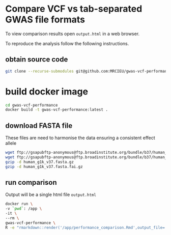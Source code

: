 # Compare VCF vs tab-separated GWAS file formats

To view comparison results open ```output.html``` in a web browser.

To reproduce the analysis follow the following instructions.

## obtain source code

```sh
git clone --recurse-submodules git@github.com:MRCIEU/gwas-vcf-performance.git
```

# build docker image

```sh
cd gwas-vcf-performance
docker build -t gwas-vcf-performance:latest .
```

## download FASTA file

These files are need to harmonise the data ensuring a consistent effect allele

```sh
wget ftp://gsapubftp-anonymous@ftp.broadinstitute.org/bundle/b37/human_g1k_v37.fasta.gz
wget ftp://gsapubftp-anonymous@ftp.broadinstitute.org/bundle/b37/human_g1k_v37.fasta.fai.gz
gzip -d human_g1k_v37.fasta.gz
gzip -d human_g1k_v37.fasta.fai.gz
```

## run comparison

Output will be a single html file ```output.html```

```sh
docker run \
-v `pwd`: /app \
-it \
--rm \
gwas-vcf-performance \
R -e "rmarkdown::render('/app/performance_comparison.Rmd',output_file='/app/output.html')"
```